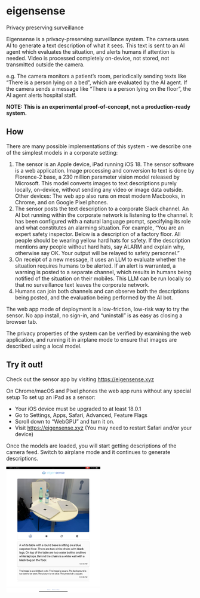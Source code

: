 # eigensense
Privacy preserving surveillance

Eigensense is a privacy-preserving surveillance system. The camera uses AI to generate a text description of what it sees. This text is sent to an AI agent which evaluates the situation, and alerts humans if attention is needed. Video is processed completely on-device, not stored, not transmitted outside the camera.

e.g. The camera monitors a patient’s room, periodically sending texts like “There is a person lying on a bed”, which are evaluated by the AI agent. If the camera sends a message like “There is a person lying on the floor”, the AI agent alerts hospital staff.

**NOTE: This is an experimental proof-of-concept, not a production-ready system.**

## How
There are many possible implementations of this system - we describe one of the simplest models in a corporate setting:

1. The sensor is an Apple device, iPad running iOS 18. The sensor software is a web application. Image processing and conversion to text is done by Florence-2 base, a 230 million parameter vision model released by Microsoft. This model converts images to text descriptions purely locally, on-device, without sending any video or image data outside. Other devices: The web app also runs on most modern Macbooks, in Chrome, and on Google Pixel phones.
2. The sensor posts the text description to a corporate Slack channel. An AI bot running within the corporate network is listening to the channel. It has been configured with a natural language prompt, specifying its role and what constitutes an alarming situation. For example, “You are an expert safety inspector. Below is a description of a factory floor. All people should be wearing yellow hard hats for safety. If the description mentions any people without hard hats, say ALARM and explain why, otherwise say OK. Your output will be relayed to safety personnel.”
3. On receipt of a new message, it uses an LLM to evaluate whether the situation requires humans to be alerted. If an alert is warranted, a warning is posted to a separate channel, which results in humans being notified of the situation on their mobiles. This LLM can be run locally so that no surveillance text leaves the corporate network.
4. Humans can join both channels and can observe both the descriptions being posted, and the evaluation being performed by the AI bot.

The web app mode of deployment is a low-friction, low-risk way to try the sensor. No app install, no sign-in, and “uninstall” is as easy as closing a browser tab.

The privacy properties of the system can be verified by examining the web application, and running  it in airplane mode to ensure that images are described using a local model.

## Try it out!

Check out the sensor app by visiting https://eigensense.xyz

On Chrome/macOS and Pixel phones the web app runs without any special setup
To set up an iPad as a sensor:
* Your iOS device must be upgraded to at least 18.0.1
* Go to Settings, Apps, Safari, Advanced, Feature Flags
* Scroll down to “WebGPU” and turn it on.
* Visit https://eigensense.xyz (You may need to restart Safari and/or your device)

Once the models are loaded, you will start getting descriptions of the camera feed. Switch to airplane mode and it continues to generate descriptions.

<img src="sensor1.jpg" width="50%"/>
